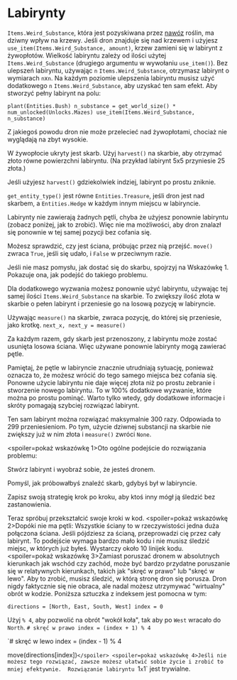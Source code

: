 # Labirynty
`Items.Weird_Substance`, która jest pozyskiwana przez [nawóz](docs/unlocks/fertilizer.md) roślin, ma dziwny wpływ na krzewy. Jeśli dron znajduje się nad krzewem i użyjesz `use_item(Items.Weird_Substance, amount)`, krzew zamieni się w labirynt z żywopłotów.
Wielkość labiryntu zależy od ilości użytej `Items.Weird_Substance` (drugiego argumentu w wywołaniu `use_item()`).
Bez ulepszeń labiryntu, używając `n` `Items.Weird_Substance`, otrzymasz labirynt o wymiarach `n`x`n`. Na każdym poziomie ulepszenia labiryntu musisz użyć dodatkowego `n` `Items.Weird_Substance`, aby uzyskać ten sam efekt.
Aby stworzyć pełny labirynt na polu:

`plant(Entities.Bush)
n_substance = get_world_size() * num_unlocked(Unlocks.Mazes)
use_item(Items.Weird_Substance, n_substance)`

Z jakiegoś powodu dron nie może przelecieć nad żywopłotami, chociaż nie wyglądają na zbyt wysokie.

W żywopłocie ukryty jest skarb. Użyj `harvest()` na skarbie, aby otrzymać złoto równe powierzchni labiryntu. (Na przykład labirynt 5x5 przyniesie 25 złota.)

Jeśli użyjesz `harvest()` gdziekolwiek indziej, labirynt po prostu zniknie.

`get_entity_type()` jest równe `Entities.Treasure`, jeśli dron jest nad skarbem, a `Entities.Hedge` w każdym innym miejscu w labiryncie.

Labirynty nie zawierają żadnych pętli, chyba że użyjesz ponownie labiryntu (zobacz poniżej, jak to zrobić). Więc nie ma możliwości, aby dron znalazł się ponownie w tej samej pozycji bez cofania się.

Możesz sprawdzić, czy jest ściana, próbując przez nią przejść.
`move()` zwraca `True`, jeśli się udało, i `False` w przeciwnym razie.

Jeśli nie masz pomysłu, jak dostać się do skarbu, spojrzyj na Wskazówkę 1. Pokazuje ona, jak podejść do takiego problemu.


Dla dodatkowego wyzwania możesz ponownie użyć labiryntu, używając tej samej ilości `Items.Weird_Substance` na skarbie. 
To zwiększy ilość złota w skarbie o pełen labirynt i przeniesie go na losową pozycję w labiryncie.

Używając `measure()` na skarbie, zwraca pozycję, do której się przeniesie, jako krotkę.
`next_x, next_y = measure()`

Za każdym razem, gdy skarb jest przenoszony, z labiryntu może zostać usunięta losowa ściana. Więc używane ponownie labirynty mogą zawierać pętle.

Pamiętaj, że pętle w labiryncie znacznie utrudniają sytuację, ponieważ oznacza to, że możesz wrócić do tego samego miejsca bez cofania się.
Ponowne użycie labiryntu nie daje więcej złota niż po prostu zebranie i stworzenie nowego labiryntu.
To w 100% dodatkowe wyzwanie, które można po prostu pominąć.
Warto tylko wtedy, gdy dodatkowe informacje i skróty pomagają szybciej rozwiązać labirynt.

Ten sam labirynt można rozwiązać maksymalnie 300 razy. Odpowiada to 299 przeniesieniom. Po tym, użycie dziwnej substancji na skarbie nie zwiększy już w nim złota i `measure()` zwróci `None`.

<spoiler=pokaż wskazówkę 1>Oto ogólne podejście do rozwiązania problemu:

Stwórz labirynt i wyobraź sobie, że jesteś dronem.

Pomyśl, jak próbowałbyś znaleźć skarb, gdybyś był w labiryncie.

Zapisz swoją strategię krok po kroku, aby ktoś inny mógł ją śledzić bez zastanowienia.

Teraz spróbuj przekształcić swoje kroki w kod.
</spoiler>
<spoiler=pokaż wskazówkę 2>Dopóki nie ma pętli: Wszystkie ściany to w rzeczywistości jedna duża połączona ściana. Jeśli pójdziesz za ścianą, przeprowadzi cię przez cały labirynt. To podejście wymaga bardzo mało kodu i nie musisz śledzić miejsc, w których już byłeś. Wystarczy około 10 linijek kodu.</spoiler>
<spoiler=pokaż wskazówkę 3>Zamiast poruszać dronem w absolutnych kierunkach jak wschód czy zachód, może być bardzo przydatne poruszanie się w relatywnych kierunkach, takich jak "skręć w prawo" lub "skręć w lewo". Aby to zrobić, musisz śledzić, w którą stronę dron się porusza. Dron nigdy faktycznie się nie obraca, ale nadal możesz utrzymywać "wirtualny" obrót w kodzie.
Poniższa sztuczka z indeksem jest pomocna w tym:

`directions = [North, East, South, West]
index = 0`

Użyj `% 4`, aby pozwolić na obrót "wokół koła", tak aby po `West` wracało do `North`.
`# skręć w prawo
index = (index + 1) % 4`

`# skręć w lewo
index = (index - 1) % 4

move(directions[index])`</spoiler>
<spoiler=pokaż wskazówkę 4>Jeśli nie możesz tego rozwiązać, zawsze możesz ułatwić sobie życie i zrobić to mniej efektywnie. 
Rozwiązanie labiryntu `1`x`1` jest trywialne.</spoiler>